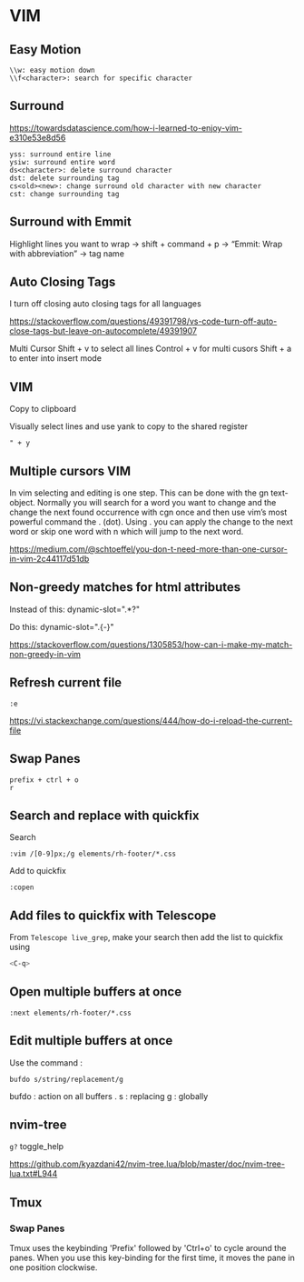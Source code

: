 # VIM

## Easy Motion

```
\\w: easy motion down
\\f<character>: search for specific character 
```


## Surround

https://towardsdatascience.com/how-i-learned-to-enjoy-vim-e310e53e8d56

```
yss: surround entire line
ysiw: surround entire word
ds<character>: delete surround character
dst: delete surrounding tag
cs<old><new>: change surround old character with new character
cst: change surrounding tag
```

## Surround with Emmit

Highlight lines you want to wrap -> shift + command + p -> “Emmit: Wrap with abbreviation” -> tag name

## Auto Closing Tags

I turn off closing auto closing tags for all languages

https://stackoverflow.com/questions/49391798/vs-code-turn-off-auto-close-tags-but-leave-on-autocomplete/49391907


Multi Cursor
Shift + v to select all lines
Control + v for multi cusors
Shift + a to enter into insert mode


## VIM

Copy to clipboard

Visually select lines and use yank to copy to the shared register

```
" + y
```

## Multiple cursors VIM

In vim selecting and editing is one step. This can be done with the gn text-object. Normally you will search for a word you want to change and the change the next found occurrence with cgn once and then use vim’s most powerful command the . (dot). Using . you can apply the change to the next word or skip one word with n which will jump to the next word.

https://medium.com/@schtoeffel/you-don-t-need-more-than-one-cursor-in-vim-2c44117d51db


## Non-greedy matches for html attributes

Instead of this: dynamic-slot=".*?"

Do this: dynamic-slot=".\{-}"


https://stackoverflow.com/questions/1305853/how-can-i-make-my-match-non-greedy-in-vim


## Refresh current file

```vim
:e
```


https://vi.stackexchange.com/questions/444/how-do-i-reload-the-current-file

## Swap Panes

```vim
prefix + ctrl + o
r
```

## Search and replace with quickfix

Search

```vim
:vim /[0-9]px;/g elements/rh-footer/*.css
```

Add to quickfix

```vim
:copen
```
## Add files to quickfix with Telescope

From `Telescope live_grep`, make your search then add the list to quickfix using

```bash
<C-q>
```

## Open multiple buffers at once

```vim
:next elements/rh-footer/*.css
```

## Edit multiple buffers at once

Use the command :

```vim
bufdo s/string/replacement/g 
```
bufdo : action on all buffers .
s : replacing
g : globally

## nvim-tree

`g?` toggle_help

https://github.com/kyazdani42/nvim-tree.lua/blob/master/doc/nvim-tree-lua.txt#L944

## Tmux

### Swap Panes

Tmux uses the keybinding 'Prefix' followed by 'Ctrl+o' to cycle around the panes. When you use this key-binding for the first time, it moves the pane in one position clockwise.
